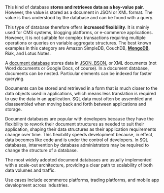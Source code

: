 This kind of database **stores and retrieves data as a key-value pair**. However, the value is stored as a document in JSON or XML format. The value is thus understood by the database and can be found with a query.

This type of database therefore offers **increased flexibility**. It is mainly used for CMS systems, blogging platforms, or e-commerce applications. However, it is not suitable for complex transactions requiring multiple operations or queries on variable aggregate structures. The best known examples in this category are Amazon SimpleDB, CouchDB, **[MongoDB](https://datascientest.com/en/mongodb-all-about-the-document-oriented-nosql-database)**, Riak, and Lotus Notes.

A [document database](https://www.mongodb.com/document-databases) stores data in [JSON, BSON](https://www.mongodb.com/json-and-bson), or XML documents (not Word documents or Google Docs, of course). In a document database, documents can be nested. Particular elements can be indexed for faster querying.

Documents can be stored and retrieved in a form that is much closer to the data objects used in applications, which means less translation is required to use the data in an application. SQL data must often be assembled and disassembled when moving back and forth between applications and storage.

Document databases are popular with developers because they have the flexibility to rework their document structures as needed to suit their application, shaping their data structures as their application requirements change over time. This flexibility speeds development because, in effect, data becomes like code and is under the control of developers. In SQL databases, intervention by database administrators may be required to change the structure of a database.

The most widely adopted document databases are usually implemented with a scale-out architecture, providing a clear path to scalability of both data volumes and traffic.

Use cases include ecommerce platforms, trading platforms, and mobile app development across industries.